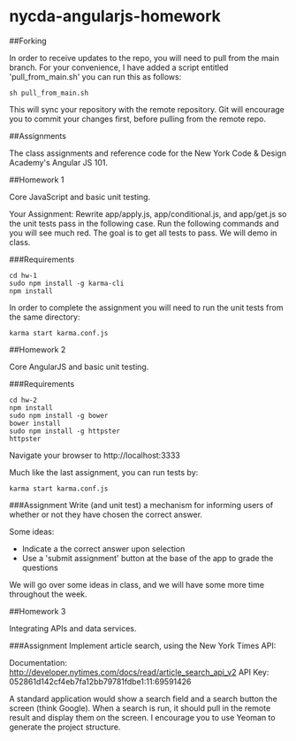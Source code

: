 nycda-angularjs-homework
===============

##Forking

In order to receive updates to the repo, you will need to pull from the main branch. For your convenience, I have added a
script entitled 'pull_from_main.sh' you can run this as follows:

```
sh pull_from_main.sh
```

This will sync your repository with the remote repository. Git will encourage you to commit your changes first, before
pulling from the remote repo.


##Assignments

The class assignments and reference code for the New York Code &amp; Design Academy's Angular JS 101.

##Homework 1

Core JavaScript and basic unit testing.

Your Assignment: Rewrite app/apply.js, app/conditional.js, and app/get.js so the unit tests pass in the following case. 
Run the following commands and you will see much red. The goal is to get all tests to pass. We will demo in class.

###Requirements
```
cd hw-1
sudo npm install -g karma-cli
npm install
```

In order to complete the assignment you will need to run the unit tests from the same directory:

```
karma start karma.conf.js
```

##Homework 2

Core AngularJS and basic unit testing.

###Requirements
```
cd hw-2
npm install
sudo npm install -g bower
bower install
sudo npm install -g httpster
httpster
```

Navigate your browser to http://localhost:3333

Much like the last assignment, you can run tests by:

```
karma start karma.conf.js
```

###Assignment
Write (and unit test) a mechanism for informing users of whether or not they have chosen the correct answer.

Some ideas:
- Indicate a the correct answer upon selection
- Use a 'submit assignment' button at the base of the app to grade the questions

We will go over some ideas in class, and we will have some more time throughout the week.

##Homework 3

Integrating APIs and data services.


###Assignment
Implement article search, using the New York Times API:

Documentation: http://developer.nytimes.com/docs/read/article_search_api_v2
API Key: 052861d142cf4eb7fa12bb79781fdbe1:11:69591426

A standard application would show a search field and a search button the screen (think Google). 
When a search is run, it should pull in the remote result and display them on the screen. I encourage you to
use Yeoman to generate the project structure. 